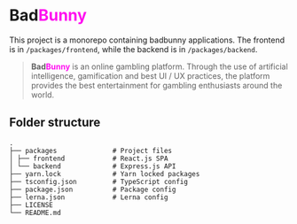 # Bad<span style="color:#FF10F0">Bunny</span>

This project is a monorepo containing badbunny applications. The frontend is in `/packages/frontend`, while the backend is in `/packages/backend`.

> <span style="font-weight:bold">Bad<span style="color:#FF10F0">Bunny</span></span> is an online gambling platform. Through the use of artificial intelligence, gamification and best UI / UX practices, the platform provides the best entertainment for gambling enthusiasts around the world.

## Folder structure

```
.
├── packages              # Project files
│ ├── frontend            # React.js SPA
│ └── backend             # Express.js API
├── yarn.lock             # Yarn locked packages
├── tsconfig.json         # TypeScript config
├── package.json          # Package config
├── lerna.json            # Lerna config
├── LICENSE
└── README.md
```
